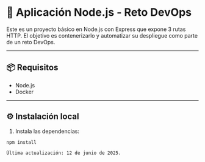 # 🚀 Aplicación Node.js - Reto DevOps

Este es un proyecto básico en Node.js con Express que expone 3 rutas HTTP. El objetivo es contenerizarlo y automatizar su despliegue como parte de un reto DevOps.

---

## 📦 Requisitos

- Node.js
- Docker

---

## ⚙️ Instalación local

1. Instala las dependencias:

```bash
npm install

Última actualización: 12 de junio de 2025.
